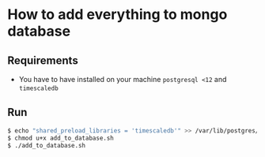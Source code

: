 # How to add everything to mongo database

## Requirements
 - You have to have installed on your machine `postgresql <12` and `timescaledb`

## Run
```bash
$ echo "shared_preload_libraries = 'timescaledb'" >> /var/lib/postgres/data/postgresql.conf
$ chmod u+x add_to_database.sh
$ ./add_to_database.sh
```
